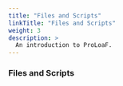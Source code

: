 ```yaml
---
title: "Files and Scripts"
linkTitle: "Files and Scripts"
weight: 3
description: >
  An introduction to ProLoaF.
---
```


### Files and Scripts
